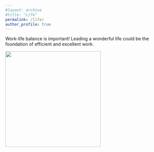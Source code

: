 ```yaml
---
#layout: archive
#title: "Life"
permalink: /life/
author_profile: true
---
```


Work-life balance is important! Leading a wonderful life could be the foundation of efficient and excellent work. 

<img align="left" src='/images/IMG_3147.JPG' width=300 >
